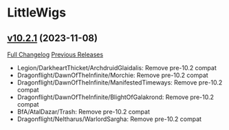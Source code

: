# LittleWigs

## [v10.2.1](https://github.com/BigWigsMods/LittleWigs/tree/v10.2.1) (2023-11-08)
[Full Changelog](https://github.com/BigWigsMods/LittleWigs/compare/v10.2.0...v10.2.1) [Previous Releases](https://github.com/BigWigsMods/LittleWigs/releases)

- Legion/DarkheartThicket/ArchdruidGlaidalis: Remove pre-10.2 compat  
- Dragonflight/DawnOfTheInfinite/Morchie: Remove pre-10.2 compat  
- Dragonflight/DawnOfTheInfinite/ManifestedTimeways: Remove pre-10.2 compat  
- Dragonflight/DawnOfTheInfinite/BlightOfGalakrond: Remove pre-10.2 compat  
- BfA/AtalDazar/Trash: Remove pre-10.2 compat  
- Dragonflight/Neltharus/WarlordSargha: Remove pre-10.2 compat  
